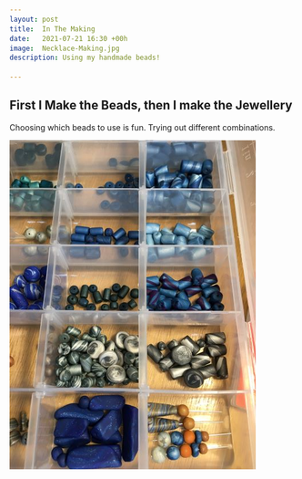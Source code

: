 ```yaml
---
layout: post
title:  In The Making
date:   2021-07-21 16:30 +00h
image:  Necklace-Making.jpg
description: Using my handmade beads!

---
```


## First I Make the Beads, then I make the Jewellery

Choosing which beads to use is fun. Trying out different combinations.

![box of beads](/images/Box-of-Beads.JPG)
